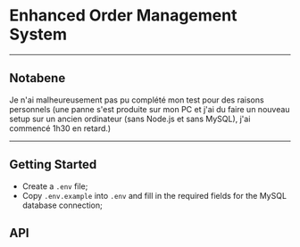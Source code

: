 # Enhanced Order Management System

---

## Notabene

Je n'ai malheureusement pas pu complété mon test pour des raisons personnels (une panne s'est produite sur mon PC et j'ai du faire un nouveau setup sur un ancien ordinateur (sans Node.js et sans MySQL), j'ai commencé 1h30 en retard.)

---

## Getting Started

- Create a `.env` file;
- Copy `.env.example` into `.env` and fill in the required fields for the MySQL database connection;

## API
